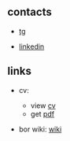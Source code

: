 ## contacts

* [tg](https://teleg.run/iamstook)

* [linkedin](https://www.linkedin.com/in/arthur-ishmukhametov-2326b1199/)

## links
* cv: 
  * view [cv](https://arthurishmukhametov.github.io/cv/ArthurIshmukhametov_CV)
  * get [pdf](https://arthurishmukhametov.github.io/cv/cv.pdf)
  
* bor wiki: [wiki](https://arthurishmukhametov.github.io/bor/wiki/main)
